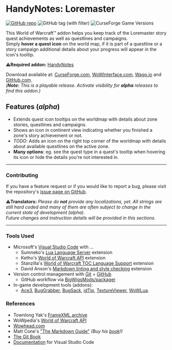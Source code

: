 # HandyNotes: Loremaster

[![GitHub repo](https://img.shields.io/badge/repo-wow--handynotes--loremaster-gray?logo=github&color=%2324292E)](https://github.com/erglo/wow-handynotes-loremaster/ "Repo on GitHub")
![GitHub tag (with filter)](https://img.shields.io/github/v/tag/erglo/wow-handynotes-loremaster?logo=github&label=latest&color=brightgreen)
![CurseForge Game Versions](https://img.shields.io/curseforge/game-versions/461804?logo=battle.net&label=WoW-retail&color=%23148EFF)

This World of Warcraft™ addon helps you keep track of the Loremaster story quest achievements as well as questlines and campaigns.  
Simply **hover a quest icon** on the world map, if it is part of a questline or a story campaign additional details about your progress will appear in the icon's tooltip.

⚠️**Required addon:** [HandyNotes](https://www.curseforge.com/wow/addons/handynotes "Visit CurseForge.com")

Download available at:
[CurseForge.com](https://www.curseforge.com/wow/addons/handynotes-loremaster/files "CurseForge Files"),
[WoWInterface.com](https://www.wowinterface.com/downloads/info26628-HandyNotesLoremaster.html "WoWInterface"),
[Wago.io](https://addons.wago.io/addons/wow-handynotes-loremaster/versions?stability=alpha "Wago Releases (alpha)") and
[GitHub.com](https://github.com/erglo/wow-handynotes-loremaster/releases "GitHub Releases").  
_(**Note:** This is a playable release. Activate visibility for **alpha** releases to find this addon.)_

## Features (_alpha_)

* Extends quest icon tooltips on the worldmap with details about zone stories, questlines and campaigns.
* Shows an icon in continent view indicating whether you finished a zone's story achievement or not.
* _TODO_: Adds an icon on the right top corner of the worldmap with details about available questlines on the active zone.
* **Many options**: eg. see the quest type in a quest's tooltip when hovering its icon or hide the details you're not interested in.

----

### Contributing

If you have a feature request or if you would like to report a bug, please visit the repository's [issue page on GitHub](https://github.com/erglo/wow-handynotes-loremaster/issues).

⚠️**Translators:** _Please do **not** provide any localizations, yet. All strings are still hard coded and many of them are often subject to change in the current state of development (alpha)._  
_Future changes and instruction details will be provided in this sections._

----

### Tools Used

* Microsoft's [Visual Studio Code](https://code.visualstudio.com) with ...
  + Sumneko's [Lua Language Server](https://github.com/LuaLS/lua-language-server) extension
  + Ketho's [World of Warcraft API](https://github.com/Ketho/vscode-wow-api) extension
  + Stanzilla's [World of Warcraft TOC Language Support](https://github.com/Stanzilla/vscode-wow-toc) extension
  + David Anson's [Markdown linting and style checking](https://github.com/DavidAnson/vscode-markdownlint) extension
* Version control management with [Git](https://git-scm.com) + [GitHub](https://github.com/)
  + GitHub workflow via [BigWigsMods/packager](https://github.com/BigWigsMods/packager)
* In-game development tools (addons):
  + [Ace3](https://www.curseforge.com/wow/addons/ace3),
    [BugGrabber](https://www.curseforge.com/wow/addons/bug-grabber),
    [BugSack](https://www.curseforge.com/wow/addons/bugsack),
    [idTip](https://www.curseforge.com/wow/addons/idtip),
    [TextureViewer](https://www.curseforge.com/wow/addons/textureviewer),
    [WoWLua](https://www.curseforge.com/wow/addons/wowlua).

### References

* Townlong Yak's [FrameXML archive](https://www.townlong-yak.com/framexml/live)
* WoWpedia's [World of Warcraft API](https://wowpedia.fandom.com/wiki/World_of_Warcraft_API)
* [Wowhead.com](https://www.wowhead.com)
* Matt Cone's ["The Markdown Guide"](https://www.markdownguide.org)
  *(Buy his [book](https://www.markdownguide.org/book)!)*
* [The Git Book](https://git-scm.com/book)
* [Documentation](https://code.visualstudio.com/docs) for Visual Studio Code
